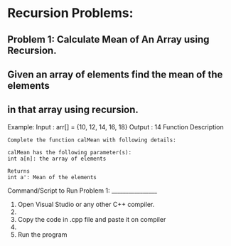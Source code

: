 # Recursion Problems:

## Problem 1: Calculate Mean of An Array using Recursion.
## Given an array of elements find the mean of the elements
## in that array using recursion.

Example:
    Input : arr[] = {10, 12, 14, 16, 18}
    Output : 14
    Function Description

    Complete the function calMean with following details:

    calMean has the following parameter(s):
    int a[n]: the array of elements

    Returns
    int a': Mean of the elements


Command/Script to Run Problem 1: ________________
1. Open Visual Studio or any other C++ compiler.
2. 
3. Copy the code in .cpp file and paste it on compiler
4. 
5. Run the program
